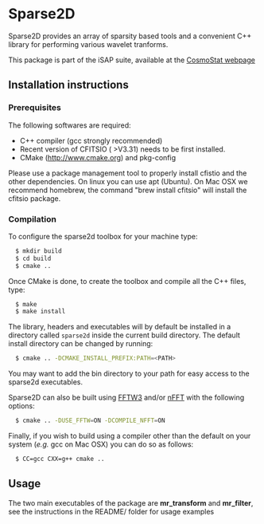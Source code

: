 # Sparse2D

Sparse2D provides an array of sparsity based tools and a convenient C++ library for performing various wavelet tranforms.

This package is part of the iSAP suite, available at the [CosmoStat webpage](http://www.cosmostat.org/software/isap)

## Installation instructions

### Prerequisites

The following softwares are required:

   - C++ compiler (gcc strongly recommended)
   - Recent version of CFITSIO ( >V3.31) needs to be first installed.
   - CMake (http://www.cmake.org) and pkg-config

Please use a package management tool to properly install cfistio and the other dependencies. On linux you can use apt (Ubuntu).
On Mac OSX we recommend homebrew, the command "brew install cfitsio" will install the cfitsio package.

### Compilation

To configure the sparse2d toolbox for your machine type:

```bash
  $ mkdir build
  $ cd build
  $ cmake ..
```

Once CMake is done, to create the toolbox and compile all the C++ files, type:

```bash
  $ make
  $ make install
```

The library, headers and executables will by default be installed in a directory
called `sparse2d` inside the current build directory. The default install directory
can be changed by running:

```bash
  $ cmake .. -DCMAKE_INSTALL_PREFIX:PATH=<PATH>
```

You may want to add the bin directory to your path for easy access to the sparse2d executables.

Sparse2D can also be built using [FFTW3](http://www.fftw.org/) and/or
[nFFT](https://www-user.tu-chemnitz.de/~potts/nfft/) with the following options:

```bash
  $ cmake .. -DUSE_FFTW=ON -DCOMPILE_NFFT=ON
```

Finally, if you wish to build using a compiler other than the default on your
system (*e.g.* gcc on Mac OSX) you can do so as follows:

```bash
  $ CC=gcc CXX=g++ cmake ..
```

## Usage

The two main executables of the package are **mr_transform** and **mr_filter**, see the instructions in the README/ folder for usage examples
